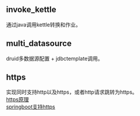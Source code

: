 ## invoke_kettle  
通过java调用kettle转换和作业。

## multi_datasource  
druid多数据源配置 + jdbctemplate调用。

## https  
实现同时支持http以及https，或者http请求跳转为https。  
[https原理](src/blog/https原理.md)  
[springboot支持https](src/blog/springboot支持https.md)  

